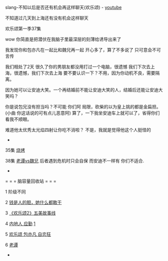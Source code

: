 
slang-不知以后是否还有机会再这样聊天(欢乐颂) - [youtube](https://youtu.be/x3tzf4SY9uY?t=17m14s)

不知道过几天到上海还有没有机会这样聊天

欢乐颂第一季37集

wow 你简直是把潜伏在我脑子里最深层的刻薄给诱导出来了

我发现你和包亦凡在一起比和魏兄再一起 开心多了，算了不多说了 只可意会不可言传

我们相处了2天 很久了你的男朋友都没用打过一个电脑，很遗憾 我们下次去上海，很遗憾，我们下次去上海 要不要认识一下？不用，因为你动机不良，需要隔离。

因为她可以让安迪大笑。一个再结婚前不能让安迪大笑的人，结婚后还能让安迪大笑吗？

你是说包兄没有担当吗？不可能 你们阿 局限，砍柴的以为皇上挑的都是金扁担。(小曲 你这话说的可有点儿恶意阿) 算了，一下我坐安迪车上就可以了，省得你们看我不顺眼。

难道他太优秀太光焰四射让你吃不消啦？ 不是，我就是觉得他这个人挺怪的

-

35集 [烧烤](https://youtu.be/SB4KzLwTdEE?t=28m34s#魏大哥也真够能忍的阿)

38集 [老谭vs魏兄](https://youtu.be/7u418jqFh4c?t=18m3s) 后者遇到危机时只会自保 而安迪不一样有 你们不适合.

-

= = = 脑容量回收站 = = =

1
阶级不同

2
[钱是人的胆，她什么都敢干](https://movie.douban.com/review/7873163/)

3
[《欢乐颂2》五美故事线](https://www.youtube.com/watch?v=Y2BI9vfBZZc)

4
[内地人 应勤](http://baike.baidu.com/item/应勤)
[1](https://www.douban.com/group/topic/100201765/)

5
[欢乐颂 包亦凡 自恋狂](https://www.youtube.com/watch?v=bkynVlH1UsM)

6
[老谭](http://blog.sina.com.cn/s/blog_6e6cb5140102wbzo.html)

-
